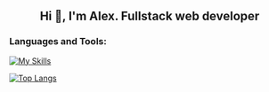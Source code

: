 <h2 align="center">Hi 👋, I'm Alex. Fullstack web developer</h2> 

<h3 align="left">Languages and Tools:</h3>

[![My Skills](https://skillicons.dev/icons?i=js,ts,nodejs,react,redux,express,jest,mongodb,firebase,git,blender,cpp,arduino,figma,tailwind,html,css,sass)](https://skillicons.dev)
  
[![Top Langs](https://github-readme-stats.vercel.app/api/top-langs/?username=TraceOfHumanity&layout=pie&hide=html,stylus,liquid,css,scss&theme=gotham&&langs_count=3)](https://github.com/anuraghazra/github-readme-stats)

 
